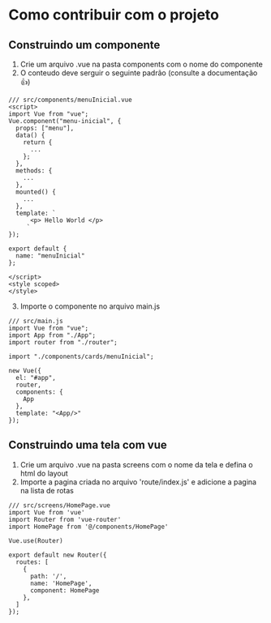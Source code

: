 # Como contribuir com o projeto


## Construindo um componente

1. Crie um arquivo .vue na pasta components com o nome do componente
2. O conteudo deve serguir o seguinte padrão (consulte a documentação :thumbsup:)
```
/// src/components/menuInicial.vue
<script>
import Vue from "vue";
Vue.component("menu-inicial", {
  props: ["menu"],
  data() {
    return {
      ...
    };
  },
  methods: {
    ...
  },
  mounted() {
    ...
  },
  template: `
      <p> Hello World </p>
     `
});

export default {
  name: "menuInicial"
};

</script>
<style scoped>
</style>

```
3. Importe o componente no arquivo main.js
```
/// src/main.js
import Vue from "vue";
import App from "./App";
import router from "./router";

import "./components/cards/menuInicial";

new Vue({
  el: "#app",
  router,
  components: {
    App
  },
  template: "<App/>"
});

```

## Construindo uma tela com vue

1. Crie um arquivo .vue na pasta screens com o nome da tela e defina o html do layout
2. Importe a pagina criada no arquivo 'route/index.js' e adicione a pagina na lista de rotas
```
/// src/screens/HomePage.vue
import Vue from 'vue'
import Router from 'vue-router'
import HomePage from '@/components/HomePage'

Vue.use(Router)

export default new Router({
  routes: [
    {
      path: '/',
      name: 'HomePage',
      component: HomePage
    },
  ]
});
```
